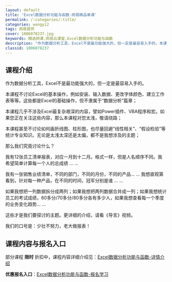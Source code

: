 ```yaml
---
layout: default
title: 'Excel数据分析功能与函数-网易精品单课'
permalink: /:categories/:title/
categories: wangyi2
tags: 网易提供
cover: 1006078237.jpg
keywords: 精选网课,网易云课堂,Excel数据分析功能与函数
description: "作为数据分析工具，Excel不是最功能强大的，但一定是最容易入手的。本课程不讨论Excel的基本操作，例如安装、输入数据、更改字体颜色、建立工作表等等。这些都是Excel的基础操作，但不隶属"
classid: 1006078237
---
```


## 课程介绍

作为数据分析工具，Excel不是最功能强大的，但一定是最容易入手的。

本课程不讨论Excel的基本操作，例如安装、输入数据、更改字体颜色、建立工作表等等。这些都是Excel的基础操作，但不隶属于“数据分析”篇章；

本课程几乎不涉及Excel最复杂艰深的内容，譬如Power插件、VBA程序和宏。如果您正在关注这些内容，那么本课程对您太浅，敬请绕路；

本课程甚至不讨论如何画折线图、柱形图，也尽量回避“线性相关”、“假设检验”等统计专业知识。无论是太浅太深还是太偏，都不是我想涉及的主题；

那么我们究竟讨论什么？

我有12张员工清单报表，对应一月到十二月。格式一样，但是人名顺序不同。我希望简单计算每一个人的总成绩 ... ...

我有一张销售业绩清单，不同的部门，不同的月份，不同的产品... ... 我想直观第看到，针对每一种产品，在不同的时间，冠军分别是谁 ... ...

如果我想把一列数据拆分成两列；如果我想把两列数据合并成一列；如果我想统计员工的考试成绩，60多分/70多分/80多分各有多少人，如果我想查看每一个季度的业务变化趋势... ...

这些才是我们要探讨的主题。更详细的介绍，请看《导言》视频。

我们的口号是：少壮不努力，老大做报表！

## 课程内容与报名入口

部分课程 **限时** 折扣中，课程内容详细介绍见：[Excel数据分析功能与函数-详情介绍](https://study.163.com/course/introduction/1006078237.htm?share=1&shareId=1025206652&utm_campaign=share&utm_medium=iphoneShare&utm_source=&utm_u=1025206652)

**优惠报名入口**：[Excel数据分析功能与函数-报名学习](https://study.163.com/course/introduction/1006078237.htm?share=1&shareId=1025206652&utm_campaign=share&utm_medium=iphoneShare&utm_source=&utm_u=1025206652)


